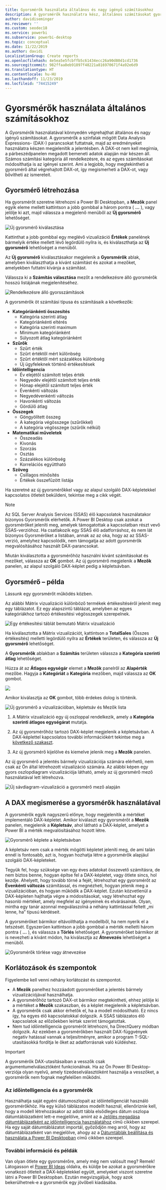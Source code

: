 ```yaml
---
title: Gyorsmérők használata általános és nagy igényű számításokhoz
description: A gyorsmérők használatra kész, általános számításokat gyorsan elvégző DAX-képleteket biztosítanak.
author: davidiseminger
ms.reviewer: ''
ms.custom: seodec18
ms.service: powerbi
ms.subservice: powerbi-desktop
ms.topic: conceptual
ms.date: 11/22/2019
ms.author: davidi
LocalizationGroup: Create reports
ms.openlocfilehash: 4e5ea5e5fcbffb5c61434ecc26a90d80d1cd1736
ms.sourcegitcommit: 982ffaa8eb91897f48221a816970671f4a92e6d9
ms.translationtype: HT
ms.contentlocale: hu-HU
ms.lasthandoff: 11/23/2019
ms.locfileid: "74415249"
---
```

# <a name="use-quick-measures-for-common-calculations"></a>Gyorsmérők használata általános számításokhoz
A *Gyorsmérők* használatával könnyedén végrehajthat általános és nagy igényű számításokat. A gyorsmérők a színfalak mögött Data Analysis Expressions- (DAX-) parancsokat futtatnak, majd az eredményeket használatra készen megjelenítik a jelentésben. A DAX-ot nem kell megírnia, a párbeszédpanelen megadott bemeneti adatok alapján már készen áll. Számos számítási kategória áll rendelkezésre, és az egyes számításokat módosíthatja is az igényei szerint. Ami a legjobb, hogy megtekintheti a gyorsmérő által végrehajtott DAX-ot, így megismerheti a DAX-ot, vagy bővítheti az ismereteit.

## <a name="create-a-quick-measure"></a>Gyorsmérő létrehozása

Ha gyorsmérőt szeretne létrehozni a Power BI Desktopban, a **Mezők** panel egyik eleme mellett kattintson a jobb gombbal a három pontra ( **...** ), vagy jelölje ki azt, majd válassza a megjelenő menüből az **Új gyorsmérő** lehetőséget. 

![Új gyorsmérő kiválasztása](media/desktop-quick-measures/quick-measures_01.png)

Kattinthat a jobb gombbal egy meglévő vizualizáció **Értékek** panelének bármelyik értéke mellett lévő legördülő nyílra is, és kiválaszthatja az **Új gyorsmérő** lehetőséget a menüből. 

Az **Új gyorsmérő** kiválasztásakor megjelenik a **Gyorsmérők** ablak, amelyben kiválaszthatja a kívánt számítást és azokat a mezőket, amelyekben futtatni kívánja a számítást. 

Válassza ki a **Számítás választása** mezőt a rendelkezésre álló gyorsmérők hosszú listájának megjelenítéséhez. 

![Rendelkezésre álló gyorsszámítások](media/desktop-quick-measures/quick-measures_04.png)

A gyorsmérők öt számítási típusa és számításaik a következők:

* **Kategóriánkénti összesítés**
  * Kategória szerinti átlag
  * Kategóriánkénti eltérés
  * Kategória szerinti maximum
  * Minimum kategóriánként
  * Súlyozott átlag kategóriánként
* **Szűrők**
  * Szűrt érték
  * Szűrt értéktől mért különbség
  * Szűrt értéktől mért százalékos különbség
  * Új ügyfeleknek történő értékesítések
* **Időintelligencia**
  * Év elejétől számított teljes érték
  * Negyedév elejétől számított teljes érték
  * Hónap elejétől számított teljes érték
  * Évenkénti változás
  * Negyedévenkénti változás
  * Havonkénti változás
  * Gördülő átlag
* **Összegek**
  * Göngyölített összeg
  * A kategória végösszege (szűrőkkel)
  * A kategória végösszege (szűrők nélkül)
* **Matematikai műveletek**
  * Összeadás
  * Kivonás
  * Szorzás
  * Osztás
  * Százalékos különbség
  * Korrelációs együttható
* **Szöveg**
  * Csillagos minősítés
  * Értékek összefűzött listája

Ha szeretné az új gyorsmérőkkel vagy az alapul szolgáló DAX-képletekkel kapcsolatos ötleteit beküldeni, tekintse meg a cikk végét.

> [!NOTE]
> Az SQL Server Analysis Services (SSAS) élő kapcsolatok használatakor bizonyos Gyorsmérők elérhetők. A Power BI Desktop csak azokat a gyorsmérőket jeleníti meg, amelyek támogatottak a kapcsolatban részt vevő SSAS-verzióhoz. Ha csatlakozik egy SSAS élő adatforráshoz, és nem lát bizonyos Gyorsmérőket a listában, annak az az oka, hogy az az SSAS-verzió, amelyhez kapcsolódik, nem támogatja az adott gyorsmérők megvalósításához használt DAX-parancsokat.

Miután kiválasztotta a gyorsmérőhöz használni kívánt számításokat és mezőket, válassza az **OK** gombot. Az új gyorsmérő megjelenik a **Mezők** panelen, az alapul szolgáló DAX-képlet pedig a képletsávban. 

## <a name="quick-measure-example"></a>Gyorsmérő – példa
Lássunk egy gyorsmérőt működés közben.

Az alábbi Mátrix vizualizáció különböző termékek értékesítéséről jelenít meg egy táblázatot. Ez egy alapszintű táblázat, amelyben az egyes kategóriákhoz tartozó értékesítési végösszegek szerepelnek.

![Egy értékesítési táblát bemutató Mátrix vizualizáció](media/desktop-quick-measures/quick-measures_05.png)

Ha kiválasztotta a Mátrix vizualizációt, kattintson a **TotalSales** (Összes értékesítés) melletti legördülő nyílra az **Értékek** területen, és válassza az **Új gyorsmérő** lehetőséget. 

A **Gyorsmérők** ablakban a **Számítás** területen válassza a **Kategória szerinti átlag** lehetőséget. 

Húzza át az **Átlagos egységár** elemet a **Mezők** panelről az **Alapérték** mezőbe. Hagyja a **Kategóriát** a **Kategória** mezőben, majd válassza az **OK** gombot. 

![](media/desktop-quick-measures/quick-measures_06.png)

Amikor kiválasztja az **OK** gombot, több érdekes dolog is történik.

![Új gyorsmérő a vizualizációban, képletsáv és Mezők lista](media/desktop-quick-measures/quick-measures_07.png)

1. A Mátrix vizualizáció egy új oszloppal rendelkezik, amely a **Kategória szerinti átlagos egységárat** mutatja.
   
2. Az új gyorsmérőhöz tartozó DAX-képlet megjelenik a képletsávban. A DAX-képlettel kapcsolatos további információkért tekintse meg a [következő szakaszt](#learn-dax-by-using-quick-measures).
   
3. Az új gyorsmérő kijelölve és kiemelve jelenik meg a **Mezők** panelen. 

Az új gyorsmérő a jelentés bármely vizualizációja számára elérhető, nem csak az Ön által létrehozott vizualizáció számára. Az alábbi képen egy gyors oszlopdiagram vizualizációja látható, amely az új gyorsmérő mező használatával lett létrehozva.

![Új sávdiagram-vizualizáció a gyorsmérő mező alapján](media/desktop-quick-measures/quick-measures_09.png)

## <a name="learn-dax-by-using-quick-measures"></a>A DAX megismerése a gyorsmérők használatával
A gyorsmérők egyik nagyszerű előnye, hogy megjelenítik a mértéket implementáló DAX-képletet. Amikor kiválaszt egy gyorsmérőt a **Mezők** panelen, megjelenik a **Képletsáv**, ahol látható a DAX-képlet, amelyet a Power BI a mérték megvalósításához hozott létre.

![Gyorsmérő képlete a képletsávban](media/desktop-quick-measures/quick-measures_10.png)

A képletsáv nem csak a mérték mögötti képletet jeleníti meg, de ami talán ennél is fontosabb, azt is, hogyan hozhatja létre a gyorsmérők alapjául szolgáló DAX-képleteket.

Tegyük fel, hogy szüksége van egy éves adatokat összevető számításra, de nem biztos benne, hogyan építse fel a DAX-képletet, vagy ötlete sincs, hol kezdje. Ahelyett, hogy tovább törné a fejét, létrehozhat egy gyorsmérőt az **Évenkénti változás** számítással, és megnézheti, hogyan jelenik meg a vizualizációban, és hogyan működik a DAX-képlet. Ezután közvetlenül a DAX-képleten hajthatja végre a módosításokat, vagy létrehozhat egy hasonló mértéket, amely megfelel az igényeinek és elvárásainak. Olyan, mintha egy tanár azonnal megválaszolná a néhány kattintással feltett „mi lenne, ha” típusú kérdéseit. 

A gyorsmérőket bármikor eltávolíthatja a modellből, ha nem nyerik el a tetszését. Egyszerűen kattintson a jobb gombbal a mérték melletti három pontra ( **...** ), és válassza a **Törlés** lehetőséget. A gyorsmérőket bármikor át is nevezheti a kívánt módon, ha kiválasztja az **Átnevezés** lehetőséget a menüből. 

![Gyorsmérők törlése vagy átnevezése](media/desktop-quick-measures/quick-measures_11.png)

## <a name="limitations-and-considerations"></a>Korlátozások és szempontok
Figyelembe kell venni néhány korlátozást és szempontot.

- A **Mezők** panelhez hozzáadott gyorsmérőket a jelentés bármely vizualizációjával használhatja.
- A gyorsmérőhöz tartozó DAX-ot bármikor megtekintheti, ehhez jelölje ki a mértéket a **Mezők** szakaszban, és a képlet megjelenik a képletsávban.
- A gyorsmérők csak akkor érhetők el, ha a modell módosítható. Ez nincs így, ha egyes élő kapcsolatokkal dolgozik. A SSAS táblázatos élő kapcsolatok az előzőekben leírtak szerint támogatottak.
- Nem tud időintelligencia gyorsmérőt létrehozni, ha DirectQuery módban dolgozik. Az ezekben a gyorsmérőkben használt DAX-függvények negatív hatással vannak a teljesítményre, amikor a program T-SQL-utasításokká fordítja le őket az adatforrásnak való küldéshez.

> [!IMPORTANT]
> A gyorsmérők DAX-utasításaiban a vesszők csak argumentumelválasztóként funkcionálnak. Ha az Ön Power BI Desktop-verziója olyan nyelvű, amely tizedeselválasztóként használja a vesszőket, a gyorsmérők nem fognak megfelelően működni.

### <a name="time-intelligence-and-quick-measures"></a>Az időintelligencia és a gyorsmérők
Használhatja saját egyéni dátumoszlopait az időintelligenciát használó gyorsmérőkhöz. Ha egy külső táblázatos modellt használ, ellenőriznie kell, hogy a modell létrehozásakor az adott tábla elsődleges dátum oszlopa dátumtáblázatként lett-e megjelölve, amint az a [Jelölés megadása dátumtáblázatként az időintelligencia használatához](https://docs.microsoft.com/sql/analysis-services/tabular-models/specify-mark-as-date-table-for-use-with-time-intelligence-ssas-tabular) című cikkben szerepel. Ha egy saját dátumtáblázatot importál, győződjön meg arról, hogy az dátumtáblázatként van megjelölve, ahogy az a [Dátumtáblák beállítása és használata a Power BI Desktopban](desktop-date-tables.md) című cikkben szerepel.

### <a name="additional-information-and-examples"></a>További információ és példák
Van olyan ötlete egy gyorsmérőre, amely még nem valósult meg? Remek! Látogasson el [Power BI Ideas](https://go.microsoft.com/fwlink/?linkid=842906) oldalra, és küldje be azokat a gyorsmérőkre vonatkozó ötleteit a DAX-képletekkel együtt, amelyeket viszont szeretne látni a Power BI Desktopban. Ezután megvizsgáljuk, hogy azok bekerülhetnek-e a gyorsmérők egy jövőbeli kiadásába.

